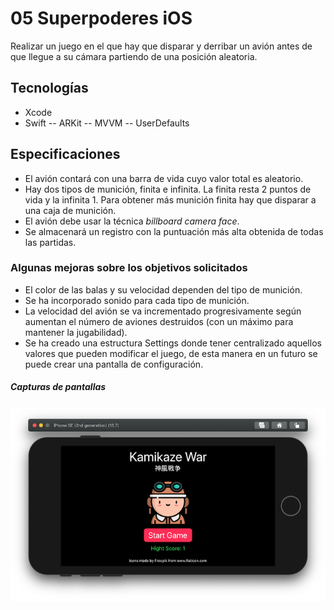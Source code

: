 # 05 Superpoderes iOS

Realizar un juego en el que hay que disparar y derribar un avión antes de que llegue a su cámara partiendo de una posición aleatoria.

## Tecnologías

- Xcode
- Swift
  -- ARKit
  -- MVVM
  -- UserDefaults

## Especificaciones

- El avión contará con una barra de vida cuyo valor total es aleatorio.
- Hay dos tipos de munición, finita e infinita. La finita resta 2 puntos de vida y la infinita 1. Para obtener más munición finita hay que disparar a una caja de munición.
- El avión debe usar la técnica _billboard camera face_.
- Se almacenará un registro con la puntuación más alta obtenida de todas las partidas.

### Algunas mejoras sobre los objetivos solicitados

- El color de las balas y su velocidad dependen del tipo de munición.
- Se ha incorporado sonido para cada tipo de munición.
- La velocidad del avión se va incrementado progresivamente según aumentan el número de aviones destruidos (con un máximo para mantener la jugabilidad).
- Se ha creado una estructura Settings donde tener centralizado aquellos valores que pueden modificar el juego, de esta manera en un futuro se puede crear una pantalla de configuración.

##### Capturas de pantallas

![main](./screen/main.png "Main")

